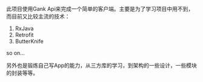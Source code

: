 此项目使用Gank Api来完成一个简单的客户端。主要是为了学习项目中用不到，而目前又比较主流的技术：

1. RxJava
2. Retrofit
3. ButterKnife

so on...

另外也是锻炼自己写App的能力，从三方库的学习，到架构的一些设计，一些模块的封装等等。